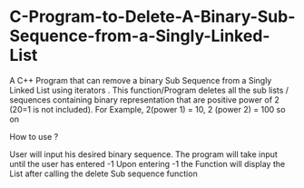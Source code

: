 # C-Program-to-Delete-A-Binary-Sub-Sequence-from-a-Singly-Linked-List
A C++ Program that can remove a binary Sub Sequence from a Singly Linked List using iterators .
This function/Program deletes all the sub lists / sequences containing binary representation that 
are positive power of 2 (20=1 is not included). For Example, 2(power 1) = 10, 2 (power 2)  = 100 so on

How to use ? 

User will input his desired binary sequence.
The program will take input until the user has entered -1 
Upon entering -1 the Function will display the List after calling the delete Sub sequence function 

